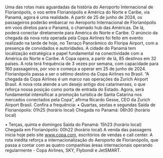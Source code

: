 Uma das rotas mais aguardadas da história do Aeroporto Internacional de Florianópolis, o voo entre Florianópolis e América do Norte e Caribe, via Panamá, agora é uma realidade. A partir de 25 de junho de 2024, os passageiros poderão embarcar no Aeroporto Internacional de Florianópolis em voos diretos para o Panamá, o chamado hub das Américas. De lá, poderá conectar diretamente para América do Norte e Caribe. O anúncio da chegada da nova rota operada pela Copa Airlines foi feito em evento realizado na tarde de hoje, no Terraço Panorâmico do Floripa Airport, com a presença de convidados e autoridades.
A cidade do Panamá tem localização estratégica e papel fundamental na conectividade com a América do Norte e Caribe. A Copa opera, a partir de lá, 85 destinos em 32 países. A rota terá frequência de 3 vezes por semana, com capacidade para 160 passageiros, por voo e começa a operar em 25 de junho de 2024. Florianópolis passa a ser o sétimo destino da Copa Airlines no Brasil.
“A chegada da Copa Airlines é um marco nas operações da Zurich Airport Brasil. A nova rota atende a um desejo antigo dos catarinenses, o que reforça nossa posição como porta de entrada do Estado. Agora, será fundamental intensificar a promoção turística de Santa Catarina nos mercados conectados pela Copa”, afirma Ricardo Gesse, CEO da Zurich Airport Brasil.
Confira a frequência:
•    Quartas, sextas e segundas
Saída de Florianópolis: 01h25 (horário local)
Chegada no Panamá: 06h30 (horário local)
 
•    Terças, quinta e domingos
Saída do Panamá: 15h23 (horário local)
Chegada em Florianópolis: 00h22 (horário local)
A venda das passagens inicia hoje pelo site www.copa.com, escritórios de vendas e call center.
A rota inédita reforça a internacionalização do Aeroporto de Florianópolis, que passa a contar com as quatro companhias áreas internacionais operando regularmente - Copa Airlines, SKY, Flybondi e JetSMART.